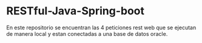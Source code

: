 # RESTful-Java-Spring-boot

En este repositorio se encuentran las 4 peticiones rest web que se ejecutan de manera local y estan conectadas a una base de datos oracle.
